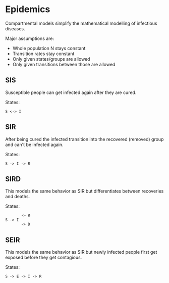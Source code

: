# Epidemics

Compartmental models simplify the mathematical modelling of infectious diseases.

Major assumptions are:
- Whole population N stays constant
- Transition rates stay constant
- Only given states/groups are allowed
- Only given transitions between those are allowed

## SIS

Susceptible people can get infected again after they are cured.

States:
```
S <-> I
```

## SIR

After being cured the infected transition into the recovered (removed) group and can't be infected again.

States:
```
S -> I -> R
```

## SIRD

This models the same behavior as SIR but differentiates between recoveries and deaths.

States:
```
       -> R
S -> I
       -> D
```

## SEIR

This models the same behavior as SIR but newly infected people first get exposed before they get contagious.

States:
```
S -> E -> I -> R
```
